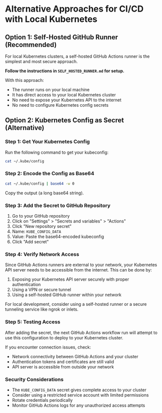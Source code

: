 # Alternative Approaches for CI/CD with Local Kubernetes

## Option 1: Self-Hosted GitHub Runner (Recommended)

For local Kubernetes clusters, a self-hosted GitHub Actions runner is the simplest and most secure approach. 

**Follow the instructions in `SELF_HOSTED_RUNNER.md` for setup.**

With this approach:
- The runner runs on your local machine
- It has direct access to your local Kubernetes cluster
- No need to expose your Kubernetes API to the internet
- No need to configure Kubernetes config secrets

## Option 2: Kubernetes Config as Secret (Alternative)

### Step 1: Get Your Kubernetes Config

Run the following command to get your kubeconfig:

```bash
cat ~/.kube/config
```

### Step 2: Encode the Config as Base64

```bash
cat ~/.kube/config | base64 -w 0
```

Copy the output (a long base64 string).

### Step 3: Add the Secret to GitHub Repository

1. Go to your GitHub repository
2. Click on "Settings" > "Secrets and variables" > "Actions"
3. Click "New repository secret"
4. Name: `KUBE_CONFIG_DATA`
5. Value: Paste the base64-encoded kubeconfig
6. Click "Add secret"

### Step 4: Verify Network Access

Since GitHub Actions runners are external to your network, your Kubernetes API server needs to be accessible from the internet. This can be done by:

1. Exposing your Kubernetes API server securely with proper authentication
2. Using a VPN or secure tunnel
3. Using a self-hosted GitHub runner within your network

For local development, consider using a self-hosted runner or a secure tunneling service like ngrok or inlets.

### Step 5: Testing Access

After adding the secret, the next GitHub Actions workflow run will attempt to use this configuration to deploy to your Kubernetes cluster.

If you encounter connection issues, check:
- Network connectivity between GitHub Actions and your cluster
- Authentication tokens and certificates are still valid
- API server is accessible from outside your network

### Security Considerations

- The `KUBE_CONFIG_DATA` secret gives complete access to your cluster
- Consider using a restricted service account with limited permissions
- Rotate credentials periodically
- Monitor GitHub Actions logs for any unauthorized access attempts
